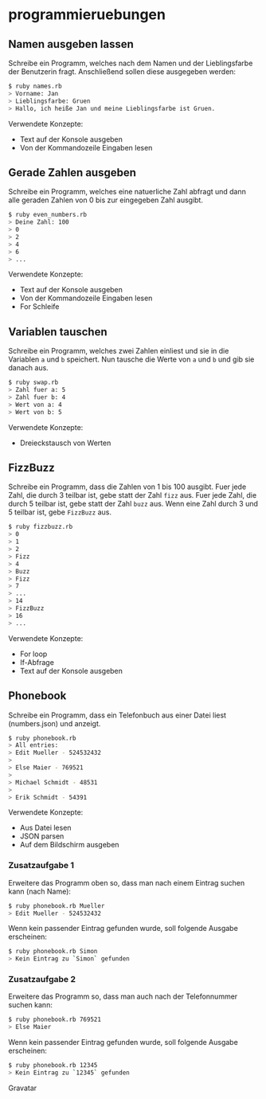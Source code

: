 # programmieruebungen

## Namen ausgeben lassen

Schreibe ein Programm, welches nach dem Namen und der Lieblingsfarbe der Benutzerin fragt. Anschließend sollen diese ausgegeben werden:

```bash
$ ruby names.rb
> Vorname: Jan
> Lieblingsfarbe: Gruen
> Hallo, ich heiße Jan und meine Lieblingsfarbe ist Gruen.
```

Verwendete Konzepte:

* Text auf der Konsole ausgeben
* Von der Kommandozeile Eingaben lesen

## Gerade Zahlen ausgeben

Schreibe ein Programm, welches eine natuerliche Zahl abfragt und dann alle geraden Zahlen von 0 bis zur eingegeben Zahl
ausgibt.

```bash
$ ruby even_numbers.rb
> Deine Zahl: 100
> 0
> 2
> 4
> 6
> ...
```

Verwendete Konzepte:

- Text auf der Konsole ausgeben
- Von der Kommandozeile Eingaben lesen
- For Schleife

## Variablen tauschen

Schreibe ein Programm, welches zwei Zahlen einliest und sie in die Variablen `a` und `b` speichert.
Nun tausche die Werte von `a` und `b` und gib sie danach aus.


```bash
$ ruby swap.rb
> Zahl fuer a: 5
> Zahl fuer b: 4
> Wert von a: 4
> Wert von b: 5
```

Verwendete Konzepte:

- Dreieckstausch von Werten

## FizzBuzz

Schreibe ein Programm, dass die Zahlen von 1 bis 100 ausgibt. Fuer jede Zahl, die durch 3 teilbar ist, gebe statt der Zahl `fizz` aus.
Fuer jede Zahl, die durch 5 teilbar ist, gebe statt der Zahl `buzz` aus. Wenn eine Zahl durch 3 und 5 teilbar ist, gebe `FizzBuzz` aus.

```bash
$ ruby fizzbuzz.rb
> 0
> 1
> 2
> Fizz
> 4
> Buzz
> Fizz
> 7
> ...
> 14
> FizzBuzz
> 16
> ...
```

Verwendete Konzepte:

- For loop
- If-Abfrage
- Text auf der Konsole ausgeben

## Phonebook

Schreibe ein Programm, dass ein Telefonbuch aus einer Datei liest (numbers.json) und anzeigt.

```bash
$ ruby phonebook.rb
> All entries:
> Edit Mueller - 524532432
>
> Else Maier - 769521
>
> Michael Schmidt - 48531
>
> Erik Schmidt - 54391

```

Verwendete Konzepte:

- Aus Datei lesen
- JSON parsen
- Auf dem Bildschirm ausgeben


### Zusatzaufgabe 1

Erweitere das Programm oben so, dass man nach einem Eintrag suchen kann (nach Name):

```bash
$ ruby phonebook.rb Mueller
> Edit Mueller - 524532432
```

Wenn kein passender Eintrag gefunden wurde, soll folgende Ausgabe erscheinen:

```bash
$ ruby phonebook.rb Simon
> Kein Eintrag zu `Simon` gefunden
```

### Zusatzaufgabe 2

Erweitere das Programm so, dass man auch nach der Telefonnummer suchen kann:

```bash
$ ruby phonebook.rb 769521
> Else Maier
```

Wenn kein passender Eintrag gefunden wurde, soll folgende Ausgabe erscheinen:

```bash
$ ruby phonebook.rb 12345
> Kein Eintrag zu `12345` gefunden
```

Gravatar
